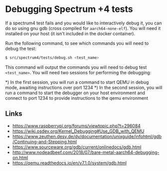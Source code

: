 <!--
This file is part of the Spectrum +4 Project.
Licencing information can be found in the LICENCE file
(C) 2021 Spectrum +4 Authors. All rights reserved.
-->

# Debugging Spectrum +4 tests

If a spectrum4 test fails and you would like to interactively debug it, you can
do so using gnu gdb (cross compiled for `aarch64-none-elf`).  You will need it
installed on your host (it isn't included in the docker container).

Run the following command, to see which commands you will need to debug the
test:

```bash
$ src/spectrum4/tests/debug.sh <test_name>
```

This command will output the commands you will need to debug test `<test_name>`.
You will need two sessions for performing the debugging:

*) In the first session, you will run a command to start QEMU in debug mode,
   awaiting instructions over port 1234
*) In the second session, you will run a command to start the debugger on your
   host environment and connect to port 1234 to provide instructions to the qemu
   environment

## Links

  * <https://www.raspberrypi.org/forums/viewtopic.php?t=296084>
  * <https://wiki.osdev.org/Kernel_Debugging#Use_GDB_with_QEMU>
  * <https://www.zeuthen.desy.de/dv/documentation/unixguide/infohtml/gdb/Continuing-and-Stepping.html>
  * <https://www.sourceware.org/gdb/current/onlinedocs/gdb.html>
  * <http://www.nodeadbeef.com/2018/07/bare-metal-aarch64-debugging-on.html>
  * <https://qemu.readthedocs.io/en/v7.1.0/system/gdb.html>
